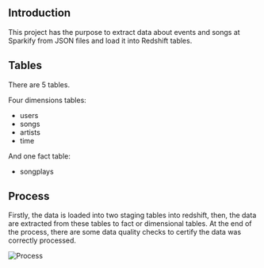 ## Introduction

This project has the purpose to extract data about events and songs at Sparkify from JSON files and load it into Redshift tables.

## Tables

There are 5 tables. 

Four dimensions tables: 

- users
- songs
- artists
-  time 

And one fact table: 

- songplays

## Process

Firstly, the data is loaded into two staging tables into redshift, then, the data are extracted from these tables to fact or dimensional tables. At the end of the process, there are some data quality checks to certify the data was correctly processed.

![Process](C:\Users\lucas\Desktop\airflow_project\process.png)